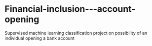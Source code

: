 # Financial-inclusion---account-opening
Supervised machine learning classification project on possibility of an individual opening a bank account
